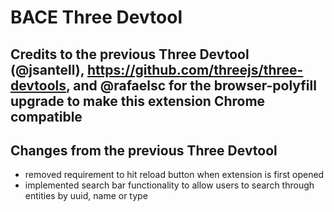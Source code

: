 # BACE Three Devtool

## Credits to the previous Three Devtool (@jsantell), https://github.com/threejs/three-devtools, and @rafaelsc for the browser-polyfill upgrade to make this extension Chrome compatible

## Changes from the previous Three Devtool
- removed requirement to hit reload button when extension is first opened
- implemented search bar functionality to allow users to search through entities by uuid, name or type
